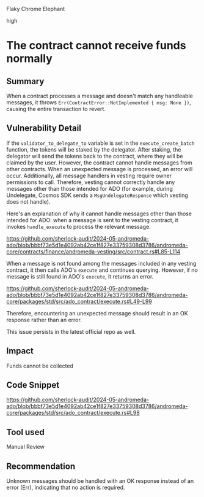 Flaky Chrome Elephant

high

# The contract cannot receive funds normally

## Summary

When a contract processes a message and doesn't match any handleable messages, it throws `Err(ContractError::NotImplemented { msg: None })`, causing the entire transaction to revert.

## Vulnerability Detail

If the `validator_to_delegate_to` variable is set in the `execute_create_batch` function, the tokens will be staked by the delegator. After staking, the delegator will send the tokens back to the contract, where they will be claimed by the user. However, the contract cannot handle messages from other contracts. When an unexpected message is processed, an error will occur. Additionally, all message handlers in vesting require owner permissions to call. Therefore, vesting cannot correctly handle any messages other than those intended for ADO (for example, during Undelegate, Cosmos SDK sends a `MsgUndelegateResponse` which vesting does not handle).

Here's an explanation of why it cannot handle messages other than those intended for ADO: when a message is sent to the vesting contract, it invokes `handle_execute` to process the relevant message.

https://github.com/sherlock-audit/2024-05-andromeda-ado/blob/bbbf73e5d1e4092ab42ce1f827e33759308d3786/andromeda-core/contracts/finance/andromeda-vesting/src/contract.rs#L85-L114

When a message is not found among the messages included in any vesting contract, it then calls ADO's `execute` and continues querying. However, if no message is still found in ADO's `execute`, it returns an error.

https://github.com/sherlock-audit/2024-05-andromeda-ado/blob/bbbf73e5d1e4092ab42ce1f827e33759308d3786/andromeda-core/packages/std/src/ado_contract/execute.rs#L49-L99

Therefore, encountering an unexpected message should result in an OK response rather than an error.

This issue persists in the latest official repo as well.

## Impact

Funds cannot be collected

## Code Snippet

https://github.com/sherlock-audit/2024-05-andromeda-ado/blob/bbbf73e5d1e4092ab42ce1f827e33759308d3786/andromeda-core/packages/std/src/ado_contract/execute.rs#L98

## Tool used

Manual Review

## Recommendation

Unknown messages should be handled with an OK response instead of an error (Err), indicating that no action is required.